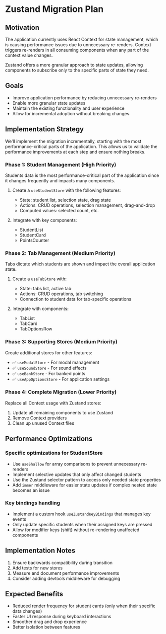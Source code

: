 # Zustand Migration Plan

## Motivation
The application currently uses React Context for state management, which is causing performance issues due to unnecessary re-renders. Context triggers re-renders in all consuming components when any part of the context value changes.

Zustand offers a more granular approach to state updates, allowing components to subscribe only to the specific parts of state they need.

## Goals
- Improve application performance by reducing unnecessary re-renders
- Enable more granular state updates
- Maintain the existing functionality and user experience
- Allow for incremental adoption without breaking changes

## Implementation Strategy
We'll implement the migration incrementally, starting with the most performance-critical parts of the application. This allows us to validate the performance improvements at each step and ensure nothing breaks.

### Phase 1: Student Management (High Priority)
Students data is the most performance-critical part of the application since it changes frequently and impacts many components.

1. Create a `useStudentStore` with the following features:
   - State: student list, selection state, drag state
   - Actions: CRUD operations, selection management, drag-and-drop
   - Computed values: selected count, etc.
   
2. Integrate with key components:
   - StudentList
   - StudentCard
   - PointsCounter

### Phase 2: Tab Management (Medium Priority)
Tabs dictate which students are shown and impact the overall application state.

1. Create a `useTabStore` with:
   - State: tabs list, active tab
   - Actions: CRUD operations, tab switching
   - Connection to student data for tab-specific operations

2. Integrate with components:
   - TabList
   - TabCard
   - TabOptionsRow

### Phase 3: Supporting Stores (Medium Priority)
Create additional stores for other features:

- ✅ `useModalStore` - For modal management
- ✅ `useSoundStore` - For sound effects
- ✅ `useBankStore` - For banked points
- ✅ `useAppOptionsStore` - For application settings

### Phase 4: Complete Migration (Lower Priority)
Replace all Context usage with Zustand stores:

1. Update all remaining components to use Zustand
2. Remove Context providers
3. Clean up unused Context files

## Performance Optimizations

### Specific optimizations for StudentStore
- Use `useShallow` for array comparisons to prevent unnecessary re-renders
- Implement selective updates that only affect changed students
- Use the Zustand selector pattern to access only needed state properties
- Add `immer` middleware for easier state updates if complex nested state becomes an issue

### Key bindings handling
- Implement a custom hook `useZustandKeyBindings` that manages key events
- Only update specific students when their assigned keys are pressed
- Allow for modifier keys (shift) without re-rendering unaffected components

## Implementation Notes

1. Ensure backwards compatibility during transition
2. Add tests for new stores
3. Measure and document performance improvements
4. Consider adding devtools middleware for debugging

## Expected Benefits
- Reduced render frequency for student cards (only when their specific data changes)
- Faster UI response during keyboard interactions
- Smoother drag and drop experience
- Better isolation between features 